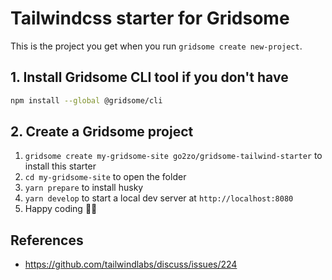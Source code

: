 # Tailwindcss starter for Gridsome

This is the project you get when you run `gridsome create new-project`.

## 1. Install Gridsome CLI tool if you don't have

```bash
npm install --global @gridsome/cli
```

## 2. Create a Gridsome project

1. `gridsome create my-gridsome-site go2zo/gridsome-tailwind-starter` to install this starter
2. `cd my-gridsome-site` to open the folder
3. `yarn prepare` to install husky
4. `yarn develop` to start a local dev server at `http://localhost:8080`
5. Happy coding 🎉🙌

## References

- <https://github.com/tailwindlabs/discuss/issues/224>
